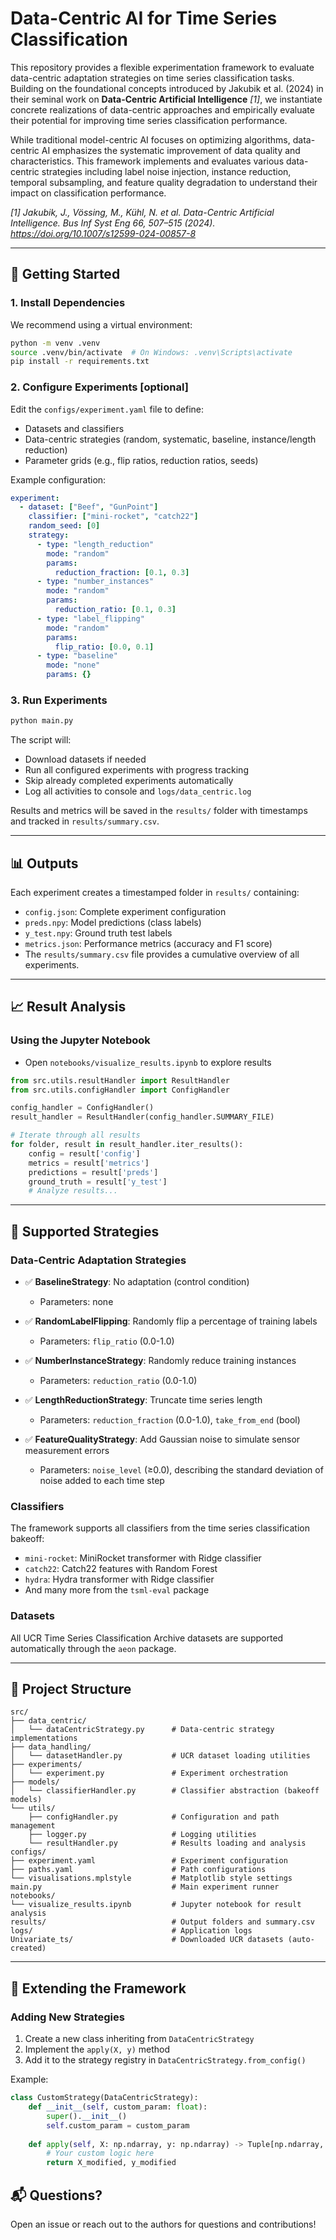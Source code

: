# Data-Centric AI for Time Series Classification

This repository provides a flexible experimentation framework to evaluate data-centric adaptation strategies on time series classification tasks. Building on the foundational concepts introduced by Jakubik et al. (2024)  in their seminal work on **Data-Centric Artificial Intelligence** *[1]*, we instantiate concrete realizations of data-centric approaches and empirically evaluate their potential for improving time series classification performance.

While traditional model-centric AI focuses on optimizing algorithms, data-centric AI emphasizes the systematic improvement of data quality and characteristics. This framework implements and evaluates various data-centric strategies including label noise injection, instance reduction, temporal subsampling, and feature quality degradation to understand their impact on classification performance.

*[1] Jakubik, J., Vössing, M., Kühl, N. et al. Data-Centric Artificial Intelligence. Bus Inf Syst Eng 66, 507–515 (2024). https://doi.org/10.1007/s12599-024-00857-8*

---
## 🚀 Getting Started

### 1. Install Dependencies

We recommend using a virtual environment:

```bash
python -m venv .venv
source .venv/bin/activate  # On Windows: .venv\Scripts\activate
pip install -r requirements.txt
```

### 2. Configure Experiments [optional]

Edit the `configs/experiment.yaml` file to define:

- Datasets and classifiers
- Data-centric strategies (random, systematic, baseline, instance/length reduction)
- Parameter grids (e.g., flip ratios, reduction ratios, seeds)

Example configuration:

```yaml
experiment:
  - dataset: ["Beef", "GunPoint"]
    classifier: ["mini-rocket", "catch22"]
    random_seed: [0]
    strategy:
      - type: "length_reduction"
        mode: "random"
        params:
          reduction_fraction: [0.1, 0.3]
      - type: "number_instances"
        mode: "random"
        params:
          reduction_ratio: [0.1, 0.3]
      - type: "label_flipping"
        mode: "random"
        params:
          flip_ratio: [0.0, 0.1]
      - type: "baseline"
        mode: "none"
        params: {}
```

### 3. Run Experiments

```bash
python main.py
```

The script will:
- Download datasets if needed
- Run all configured experiments with progress tracking
- Skip already completed experiments automatically
- Log all activities to console and `logs/data_centric.log`

Results and metrics will be saved in the `results/` folder with timestamps and tracked in `results/summary.csv`.

---

## 📊 Outputs

Each experiment creates a timestamped folder in `results/` containing:
- `config.json`: Complete experiment configuration
- `preds.npy`: Model predictions (class labels)
- `y_test.npy`: Ground truth test labels
- `metrics.json`: Performance metrics (accuracy and F1 score)
- The `results/summary.csv` file provides a cumulative overview of all experiments.

---

## 📈 Result Analysis

### Using the Jupyter Notebook
- Open `notebooks/visualize_results.ipynb` to explore results

```python
from src.utils.resultHandler import ResultHandler
from src.utils.configHandler import ConfigHandler

config_handler = ConfigHandler()
result_handler = ResultHandler(config_handler.SUMMARY_FILE)

# Iterate through all results
for folder, result in result_handler.iter_results():
    config = result['config']
    metrics = result['metrics'] 
    predictions = result['preds']
    ground_truth = result['y_test']
    # Analyze results...
```

---

## 🧪 Supported Strategies

### Data-Centric Adaptation Strategies

- ✅ **BaselineStrategy**: No adaptation (control condition)
  - Parameters: none
  
- ✅ **RandomLabelFlipping**: Randomly flip a percentage of training labels
  - Parameters: `flip_ratio` (0.0-1.0)
  
- ✅ **NumberInstanceStrategy**: Randomly reduce training instances
  - Parameters: `reduction_ratio` (0.0-1.0)
  
- ✅ **LengthReductionStrategy**: Truncate time series length
  - Parameters: `reduction_fraction` (0.0-1.0), `take_from_end` (bool)
  
- ✅ **FeatureQualityStrategy**: Add Gaussian noise to simulate sensor measurement errors
  - Parameters: `noise_level` (≥0.0), describing the standard deviation of noise added to each time step

### Classifiers
The framework supports all classifiers from the time series classification bakeoff:
- `mini-rocket`: MiniRocket transformer with Ridge classifier
- `catch22`: Catch22 features with Random Forest
- `hydra`: Hydra transformer with Ridge classifier
- And many more from the `tsml-eval` package

### Datasets
All UCR Time Series Classification Archive datasets are supported automatically through the `aeon` package.

---

## 📁 Project Structure


```plaintext
src/
├── data_centric/
│   └── dataCentricStrategy.py      # Data-centric strategy implementations
├── data_handling/
│   └── datasetHandler.py           # UCR dataset loading utilities
├── experiments/
│   └── experiment.py               # Experiment orchestration
├── models/
│   └── classifierHandler.py        # Classifier abstraction (bakeoff models)
└── utils/
    ├── configHandler.py            # Configuration and path management
    ├── logger.py                   # Logging utilities
    └── resultHandler.py            # Results loading and analysis
configs/
├── experiment.yaml                 # Experiment configuration
├── paths.yaml                      # Path configurations
└── visualisations.mplstyle         # Matplotlib style settings
main.py                             # Main experiment runner
notebooks/
└── visualize_results.ipynb         # Jupyter notebook for result analysis
results/                            # Output folders and summary.csv
logs/                               # Application logs
Univariate_ts/                      # Downloaded UCR datasets (auto-created)
```

---

## 🔧 Extending the Framework

### Adding New Strategies
1. Create a new class inheriting from `DataCentricStrategy`
2. Implement the `apply(X, y)` method
3. Add it to the strategy registry in `DataCentricStrategy.from_config()`

Example:
```python
class CustomStrategy(DataCentricStrategy):
    def __init__(self, custom_param: float):
        super().__init__()
        self.custom_param = custom_param
    
    def apply(self, X: np.ndarray, y: np.ndarray) -> Tuple[np.ndarray, np.ndarray]:
        # Your custom logic here
        return X_modified, y_modified
```

## 📬 Questions?

Open an issue or reach out to the authors for questions and contributions!